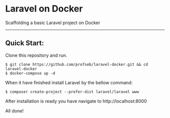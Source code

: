 # Laravel on Docker
Scaffolding a basic Laravel project on Docker

-----

## Quick Start:

Clone this repository and run.

    $ git clone https://github.com/profseb/laravel-docker.git && cd laravel-docker
    $ docker-compose up -d

When it have finished install Laravel by the bellow command:

	$ composer create-project --prefer-dist laravel/laravel www

After installation is ready you have navigate to http://localhost:8000

All done!
